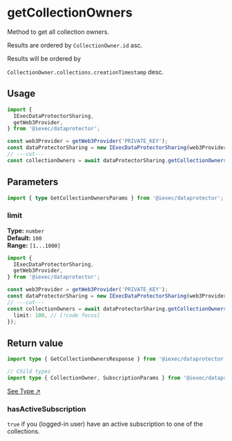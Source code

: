 # getCollectionOwners

Method to get all collection owners.

Results are ordered by `CollectionOwner.id` asc.

<Badge type="tip" text="Soon" /> Results will be ordered by

<p style="margin-top: 0"><code>CollectionOwner.collections.creationTimestamp</code> desc.</p>

## Usage

```ts twoslash
import {
  IExecDataProtectorSharing,
  getWeb3Provider,
} from '@iexec/dataprotector';

const web3Provider = getWeb3Provider('PRIVATE_KEY');
const dataProtectorSharing = new IExecDataProtectorSharing(web3Provider);
// ---cut---
const collectionOwners = await dataProtectorSharing.getCollectionOwners({});
```

## Parameters

```ts twoslash
import { type GetCollectionOwnersParams } from '@iexec/dataprotector';
```

### limit <OptionalBadge />

**Type:** `number`  
**Default:** `100`  
**Range:** `[1...1000]`

```ts twoslash
import {
  IExecDataProtectorSharing,
  getWeb3Provider,
} from '@iexec/dataprotector';

const web3Provider = getWeb3Provider('PRIVATE_KEY');
const dataProtectorSharing = new IExecDataProtectorSharing(web3Provider);
// ---cut---
const collectionOwners = await dataProtectorSharing.getCollectionOwners({
  limit: 100, // [!code focus]
});
```

## Return value

```ts twoslash
import type { GetCollectionOwnersResponse } from '@iexec/dataprotector';

// Child types
import type { CollectionOwner, SubscriptionParams } from '@iexec/dataprotector';
```

<a href="https://github.com/iExecBlockchainComputing/dataprotector-sdk/blob/c83e30e6ce8b55ecf8a35ecb4eb1014cd4ecefe9/packages/sdk/src/lib/types/sharingTypes.ts" target="_blank">See
Type ↗️</a>

### hasActiveSubscription

`true` if you (logged-in user) have an active subscription to one of the
collections.
